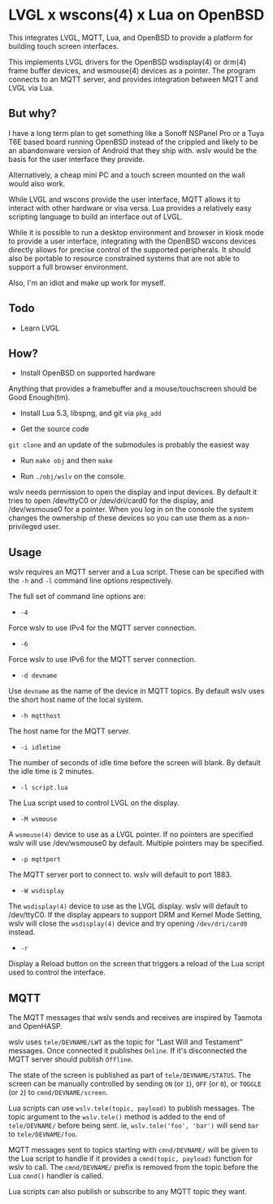 # LVGL x wscons(4) x Lua on OpenBSD

This integrates LVGL, MQTT, Lua, and OpenBSD to provide a platform
for building touch screen interfaces.

This implements LVGL drivers for the OpenBSD wsdisplay(4) or drm(4)
frame buffer devices, and wsmouse(4) devices as a pointer. The
program connects to an MQTT server, and provides integration between
MQTT and LVGL via Lua.

## But why?

I have a long term plan to get something like a Sonoff NSPanel Pro
or a Tuya T6E based board running OpenBSD instead of the crippled
and likely to be an abandonware version of Android that they ship
with. wslv would be the basis for the user interface they provide.

Alternatively, a cheap mini PC and a touch screen mounted on the wall
would also work.

While LVGL and wscons provide the user interface, MQTT allows it
to interact with other hardware or visa versa. Lua provides a
relatively easy scripting language to build an interface out of
LVGL.

While it is possible to run a desktop environment and browser in
kiosk mode to provide a user interface, integrating with the OpenBSD
wscons devices directly allows for precise control of the supported
peripherals. It should also be portable to resource constrained
systems that are not able to support a full browser environment.

Also, I'm an idiot and make up work for myself.

## Todo

- Learn LVGL

## How?

- Install OpenBSD on supported hardware

Anything that provides a framebuffer and a mouse/touchscreen should
be Good Enough(tm).

- Install Lua 5.3, libspng, and git via `pkg_add`

- Get the source code

`git clone` and an update of the submodules is probably the easiest way

- Run `make obj` and then `make`

- Run `./obj/wslv` on the console.

wslv needs permission to open the display and input devices. By
default it tries to open /dev/ttyC0 or /dev/dri/card0 for the
display, and /dev/wsmouse0 for a pointer. When you log in on the
console the system changes the ownership of these devices so you
can use them as a non-privileged user.

## Usage

wslv requires an MQTT server and a Lua script. These can be
specified with the `-h` and `-l` command line options respectively.

The full set of command line options are:

- `-4`

Force wslv to use IPv4 for the MQTT server connection.

- `-6`

Force wslv to use IPv6 for the MQTT server connection.

- `-d devname`

Use `devname` as the name of the device in MQTT topics. By default
wslv uses the short host name of the local system.

- `-h mqtthost`

The host name for the MQTT server.

- `-i idletime`

The number of seconds of idle time before the screen will blank.
By default the idle time is 2 minutes.

- `-l script.lua`

The Lua script used to control LVGL on the display.

- `-M wsmouse`

A `wsmouse(4)` device to use as a LVGL pointer. If no pointers are
specified wslv will use /dev/wsmouse0 by default. Multiple pointers
may be specified.

- `-p mqttport`

The MQTT server port to connect to. wslv will default to port 1883.

- `-W wsdisplay`

The `wsdisplay(4)` device to use as the LVGL display. wslv will
default to /dev/ttyC0. If the display appears to support DRM and
Kernel Mode Setting, wslv will close the `wsdisplay(4)` device
and try opening `/dev/dri/card0` instead.

- `-r`

Display a Reload button on the screen that triggers a reload of the
Lua script used to control the interface.

## MQTT

The MQTT messages that wslv sends and receives are inspired by
Tasmota and OpenHASP.

wslv uses `tele/DEVNAME/LWT` as the topic for "Last Will and
Testament" messages. Once connected it publishes `Online`. If it's
disconnected the MQTT server should publish `Offline`.

The state of the screen is published as part of `tele/DEVNAME/STATUS`.
The screen can be manually controlled by sending `ON` (or `1`),
`OFF` (or `0`), or `TOGGLE` (or `2`) to `cmnd/DEVNAME/screen`.

Lua scripts can use `wslv.tele(topic, payload)` to publish messages.
The topic argument to the `wslv.tele()` method is added to the end
of `tele/DEVNAME/` before being sent. ie, `wslv.tele('foo', 'bar')`
will send `bar` to `tele/DEVNAME/foo`.

MQTT messages sent to topics starting with `cmnd/DEVNAME/` will be
given to the Lua script to handle if it provides a
`cmnd(topic, payload)` function for wslv to call. The
`cmnd/DEVNAME/` prefix is removed from the topic before the Lua
`cmnd()` handler is called.

Lua scripts can also publish or subscribe to any MQTT topic they want.
